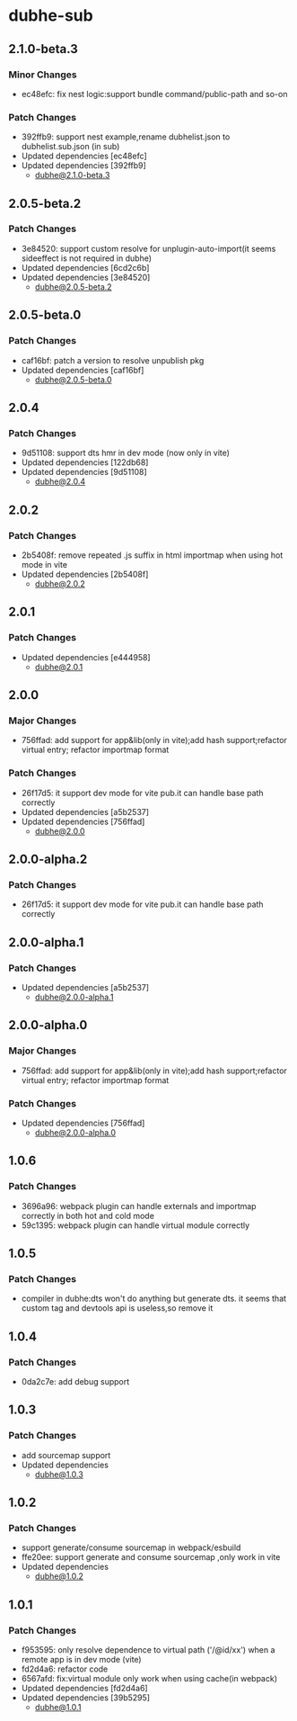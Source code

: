 # dubhe-sub

## 2.1.0-beta.3

### Minor Changes

- ec48efc: fix nest logic:support bundle command/public-path and so-on

### Patch Changes

- 392ffb9: support nest example,rename dubhelist.json to dubhelist.sub.json (in sub)
- Updated dependencies [ec48efc]
- Updated dependencies [392ffb9]
  - dubhe@2.1.0-beta.3

## 2.0.5-beta.2

### Patch Changes

- 3e84520: support custom resolve for unplugin-auto-import(it seems sideeffect is not required in dubhe)
- Updated dependencies [6cd2c6b]
- Updated dependencies [3e84520]
  - dubhe@2.0.5-beta.2

## 2.0.5-beta.0

### Patch Changes

- caf16bf: patch a version to resolve unpublish pkg
- Updated dependencies [caf16bf]
  - dubhe@2.0.5-beta.0

## 2.0.4

### Patch Changes

- 9d51108: support dts hmr in dev mode (now only in vite)
- Updated dependencies [122db68]
- Updated dependencies [9d51108]
  - dubhe@2.0.4

## 2.0.2

### Patch Changes

- 2b5408f: remove repeated .js suffix in html importmap when using hot mode in vite
- Updated dependencies [2b5408f]
  - dubhe@2.0.2

## 2.0.1

### Patch Changes

- Updated dependencies [e444958]
  - dubhe@2.0.1

## 2.0.0

### Major Changes

- 756ffad: add support for app&lib(only in vite);add hash support;refactor virtual entry; refactor importmap format

### Patch Changes

- 26f17d5: it support dev mode for vite pub.it can handle base path correctly
- Updated dependencies [a5b2537]
- Updated dependencies [756ffad]
  - dubhe@2.0.0

## 2.0.0-alpha.2

### Patch Changes

- 26f17d5: it support dev mode for vite pub.it can handle base path correctly

## 2.0.0-alpha.1

### Patch Changes

- Updated dependencies [a5b2537]
  - dubhe@2.0.0-alpha.1

## 2.0.0-alpha.0

### Major Changes

- 756ffad: add support for app&lib(only in vite);add hash support;refactor virtual entry; refactor importmap format

### Patch Changes

- Updated dependencies [756ffad]
  - dubhe@2.0.0-alpha.0

## 1.0.6

### Patch Changes

- 3696a96: webpack plugin can handle externals and importmap correctly in both hot and cold mode
- 59c1395: webpack plugin can handle virtual module correctly

## 1.0.5

### Patch Changes

- compiler in dubhe:dts won't do anything but generate dts. it seems that custom tag and devtools api is useless,so remove it

## 1.0.4

### Patch Changes

- 0da2c7e: add debug support

## 1.0.3

### Patch Changes

- add sourcemap support
- Updated dependencies
  - dubhe@1.0.3

## 1.0.2

### Patch Changes

- support generate/consume sourcemap in webpack/esbuild
- ffe20ee: support generate and consume sourcemap ,only work in vite
- Updated dependencies
  - dubhe@1.0.2

## 1.0.1

### Patch Changes

- f953595: only resolve dependence to virtual path ('/@id/xx') when a remote app is in dev mode (vite)
- fd2d4a6: refactor code
- 6567afd: fix:virtual module only work when using cache(in webpack)
- Updated dependencies [fd2d4a6]
- Updated dependencies [39b5295]
  - dubhe@1.0.1
